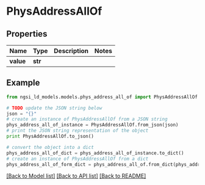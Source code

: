# PhysAddressAllOf


## Properties
Name | Type | Description | Notes
------------ | ------------- | ------------- | -------------
**value** | **str** |  | 

## Example

```python
from ngsi_ld_models.models.phys_address_all_of import PhysAddressAllOf

# TODO update the JSON string below
json = "{}"
# create an instance of PhysAddressAllOf from a JSON string
phys_address_all_of_instance = PhysAddressAllOf.from_json(json)
# print the JSON string representation of the object
print PhysAddressAllOf.to_json()

# convert the object into a dict
phys_address_all_of_dict = phys_address_all_of_instance.to_dict()
# create an instance of PhysAddressAllOf from a dict
phys_address_all_of_form_dict = phys_address_all_of.from_dict(phys_address_all_of_dict)
```
[[Back to Model list]](../README.md#documentation-for-models) [[Back to API list]](../README.md#documentation-for-api-endpoints) [[Back to README]](../README.md)


